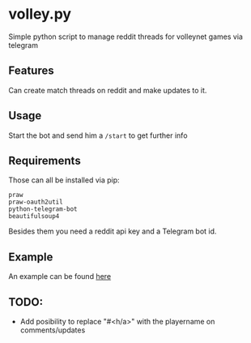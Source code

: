 # volley.py
Simple python script to manage reddit threads for volleynet games via telegram

## Features
Can create match threads on reddit and make updates to it.

## Usage
Start the bot and send him a `/start` to get further info

## Requirements
Those can all be installed via pip:
```
praw
praw-oauth2util
python-telegram-bot
beautifulsoup4
```
Besides them you need a reddit api key and a Telegram bot id.

## Example

An example can be found [here](https://www.reddit.com/r/test/comments/5d3gn7/match_thread_psv_volleyballgemeinschaft_salzburg/)

## TODO:
- Add posibility to replace "#<h/a><NR>" with the playername on comments/updates
